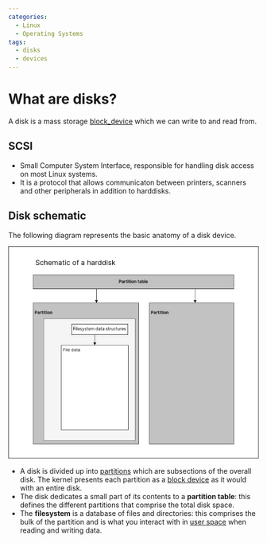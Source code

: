 ```yaml
---
categories:
  - Linux
  - Operating Systems
tags:
  - disks
  - devices
---
```


# What are disks?

A disk is a mass storage [block_device](/Operating_Systems/Devices.md) which we can write to and read from.

## SCSI

- Small Computer System Interface, responsible for handling disk access on most Linux systems.
- It is a protocol that allows communicaton between printers, scanners and other peripherals in addition to harddisks.

## Disk schematic

The following diagram represents the basic anatomy of a disk device.

![](/_img/harddisk.png)

- A disk is divided up into [partitions](/Operating_Systems/Disks/Partitions.md) which are subsections of the overall disk. The kernel presents each partition as a [block device](/Operating_Systems/Devices.md) as it would with an entire disk.
- The disk dedicates a small part of its contents to a **partition table**: this defines the different partitions that comprise the total disk space.
- The **filesystem** is a database of files and directories: this comprises the bulk of the partition and is what you interact with in [user space](/Operating_Systems/User_Space.md) when reading and writing data.
